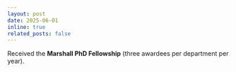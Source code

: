 ```yaml
---
layout: post
date: 2025-06-01
inline: true
related_posts: false
---
```


Received the **Marshall PhD Fellowship** (three awardees per department per year).

